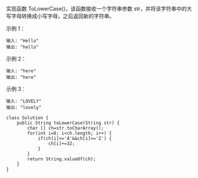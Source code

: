 实现函数 ToLowerCase()，该函数接收一个字符串参数 str，并将该字符串中的大写字母转换成小写字母，之后返回新的字符串。

 

示例 1：
```
输入: "Hello"
输出: "hello"
```
示例 2：
```
输入: "here"
输出: "here"
```
示例 3：
```
输入: "LOVELY"
输出: "lovely"
```

```
class Solution {
    public String toLowerCase(String str) {
        char [] ch=str.toCharArray();
        for(int i=0; i<ch.length; i++) {
            if(ch[i]>='A'&&ch[i]<='Z') {
                ch[i]+=32;
            }
        }
        return String.valueOf(ch);
    }
}
```